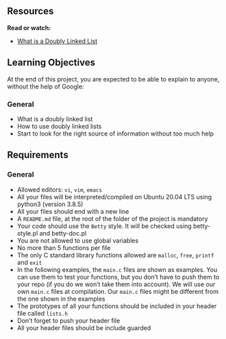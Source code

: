 ## Resources
<strong>Read or watch:</strong>

* [What is a Doubly Linked List](https://intranet.alxswe.com/rltoken/C5_IRM981SVn8oA8RP3gag)

## Learning Objectives
At the end of this project, you are expected to be able to explain to anyone, without the help of Google:

### General
* What is a doubly linked list
* How to use doubly linked lists
* Start to look for the right source of information without too much help

## Requirements
### General
- Allowed editors: `vi`, `vim`, `emacs`
- All your files will be interpreted/compiled on Ubuntu 20.04 LTS using python3 (version 3.8.5)
- All your files should end with a new line
- A `README.md` file, at the root of the folder of the project is mandatory
- Your code should use the `Betty` style. It will be checked using betty-style.pl and betty-doc.pl
- You are not allowed to use global variables
- No more than 5 functions per file
- The only C standard library functions allowed are `malloc`, `free`, `printf` and `exit`
- In the following examples, the `main.c` files are shown as examples. You can use them to test your functions, but you don’t have to push them to your repo (if you do we won’t take them into account). We will use our own `main.c` files at compilation. Our `main.c` files might be different from the one shown in the examples
- The prototypes of all your functions should be included in your header file called `lists.h`
- Don’t forget to push your header file
- All your header files should be include guarded
